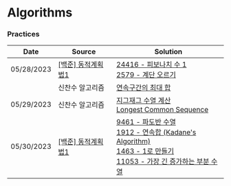 # Algorithms

### Practices

| Date       | Source                                                | Solution                                                     |
| ---------- | ----------------------------------------------------- | ------------------------------------------------------------ |
| 05/28/2023 | [[백준] 동적계획법1](https://www.acmicpc.net/step/16) | [24416 - 피보나치 수 1](./dp/practices/fibonacci.py)<br />[2579 - 계단 오르기](./dp/practices/stairs.py) |
|            | 신찬수 알고리즘                                       | [연속구간의 최대 합](./dp/practices/max-subarray-sum.py)     |
| 05/29/2023 | 신찬수 알고리즘                                       | [지그재그 수열 계산](./dp/zig-zag.py)<br />[Longest Common Sequence](./dp/longest-common-sequence.py) |
| 05/30/2023 | [[백준] 동적계획법1](https://www.acmicpc.net/step/16) | [9461 - 파도반 수열](./dp/practices/padovan.py)<br />[1912 - 연속합 (Kadane's Algorithm)](./dp/practices/kadane.py)<br />[1463 - 1로 만들기](./dp/practices/reach-1.py)<br />[11053 - 가장 긴 증가하는 부분 수열](./dp/practices/longest-increasing-sequence.py) |

